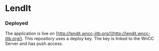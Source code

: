 # LendIt

### Deployed
The application is live on [http://lendit.wncc-iitb.org/](http://lendit.wncc-iitb.org/).
This repository uses a deploy key. The key is linked to the WnCC Server and has push access.


